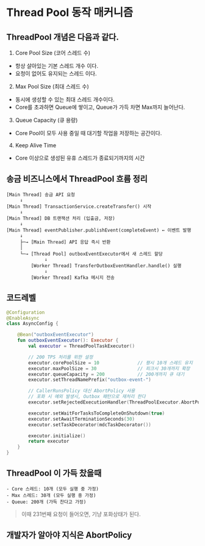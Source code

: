 # Thread Pool 동작 매커니즘

## ThreadPool 개념은 다음과 같다.
1. Core Pool Size (코어 스레드 수)
- 항상 살아있는 기본 스레드 개수 이다.
- 요청이 없어도 유지되는 스레드 이다.

2. Max Pool Size (최대 스레드 수)
- 동시에 생성할 수 있는 최대 스레드 개수이다.
- Core를 초과하면 Queue에 쌓이고, Queue가 가득 차면 Max까지 늘어난다.

3. Queue Capacity (큐 용량)
- Core Pool이 모두 사용 중일 때 대기할 작업을 저장하는 공간이다.

4. Keep Alive Time
- Core 이상으로 생성된 유휴 스레드가 종료되기까지의 시간

## 송금 비즈니스에서 ThreadPool 흐름 정리
```text
[Main Thread] 송금 API 요청
     ↓
[Main Thread] TransactionService.createTransfer() 시작
     ↓
[Main Thread] DB 트랜잭션 처리 (입출금, 저장)
     ↓
[Main Thread] eventPublisher.publishEvent(completeEvent) ← 이벤트 발행
     ↓
     ├─→ [Main Thread] API 응답 즉시 반환
     │
     └─→ [Thread Pool] outboxEventExecutor에서 새 스레드 할당
              ↓
         [Worker Thread] TransferOutboxEventHandler.handle() 실행
              ↓
         [Worker Thread] Kafka 메시지 전송
```

## 코드레벨

```kotlin
@Configuration
@EnableAsync
class AsyncConfig {

    @Bean("outboxEventExecutor")
    fun outboxEventExecutor(): Executor {
        val executor = ThreadPoolTaskExecutor()

        // 200 TPS 처리를 위한 설정
        executor.corePoolSize = 10              // 평시 10개 스레드 유지
        executor.maxPoolSize = 30               // 피크시 30개까지 확장
        executor.queueCapacity = 200            // 200개까지 큐 대기
        executor.setThreadNamePrefix("outbox-event-")

        // CallerRunsPolicy 대신 AbortPolicy 사용
        // 포화 시 예외 발생시, Outbox 패턴으로 재처리 한다
        executor.setRejectedExecutionHandler(ThreadPoolExecutor.AbortPolicy())

        executor.setWaitForTasksToCompleteOnShutdown(true)
        executor.setAwaitTerminationSeconds(30)
        executor.setTaskDecorator(mdcTaskDecorator())

        executor.initialize()
        return executor
    }
}
```

## ThreadPool 이 가득 찼을때 
```text
- Core 스레드: 10개 (모두 실행 중 가정)
- Max 스레드: 30개 (모두 실행 중 가정)
- Queue: 200개 (가득 찬다고 가정)
```

> 이때 231번째 요청이 들어오면, 기냥 포화상태가 된다.

## 개발자가 알아야 지식은 AbortPolicy 

